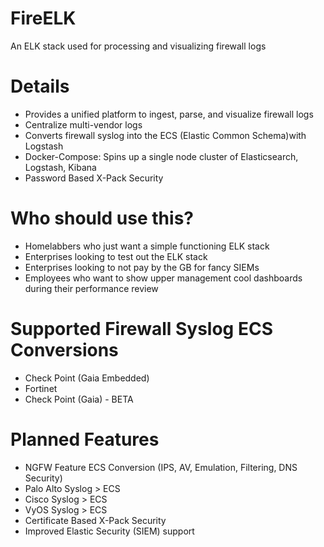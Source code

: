# FireELK
An ELK stack used for processing and visualizing firewall logs

# Details
- Provides a unified platform to ingest, parse, and visualize firewall logs
- Centralize multi-vendor logs
- Converts firewall syslog into the ECS (Elastic Common Schema)with Logstash
- Docker-Compose: Spins up a single node cluster of Elasticsearch, Logstash, Kibana
- Password Based X-Pack Security

# Who should use this?
- Homelabbers who just want a simple functioning ELK stack
- Enterprises looking to test out the ELK stack
- Enterprises looking to not pay by the GB for fancy SIEMs
- Employees who want to show upper management cool dashboards during their performance review

# Supported Firewall Syslog ECS Conversions
- Check Point (Gaia Embedded)
- Fortinet
- Check Point (Gaia) - BETA

# Planned Features
- NGFW Feature ECS Conversion (IPS, AV, Emulation, Filtering, DNS Security)
- Palo Alto Syslog > ECS
- Cisco Syslog > ECS
- VyOS Syslog > ECS
- Certificate Based X-Pack Security
- Improved Elastic Security (SIEM) support
